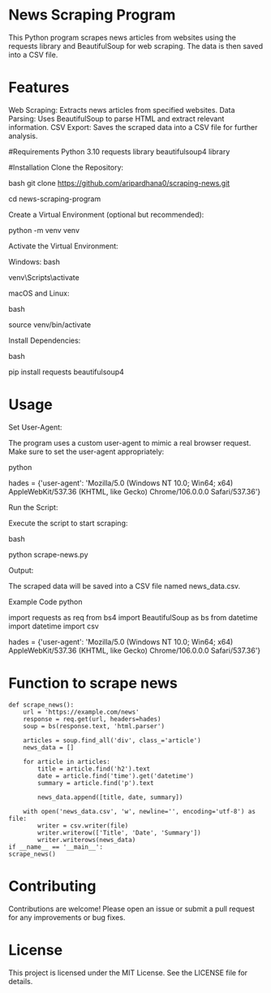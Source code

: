 
# News Scraping Program

This Python program scrapes news articles from websites using the requests library and BeautifulSoup for web scraping. The data is then saved into a CSV file.

# Features
Web Scraping: Extracts news articles from specified websites.
Data Parsing: Uses BeautifulSoup to parse HTML and extract relevant information.
CSV Export: Saves the scraped data into a CSV file for further analysis.

#Requirements
Python 3.10
requests library
beautifulsoup4 library

#Installation
Clone the Repository:

bash
git clone https://github.com/aripardhana0/scraping-news.git

cd news-scraping-program

Create a Virtual Environment (optional but recommended):


python -m venv venv

Activate the Virtual Environment:

Windows:
bash

venv\Scripts\activate

macOS and Linux:

bash

source venv/bin/activate

Install Dependencies:

bash

pip install requests beautifulsoup4

# Usage
Set User-Agent:

The program uses a custom user-agent to mimic a real browser request. Make sure to set the user-agent appropriately:

python

hades = {'user-agent': 'Mozilla/5.0 (Windows NT 10.0; Win64; x64) AppleWebKit/537.36 (KHTML, like Gecko) Chrome/106.0.0.0 Safari/537.36'}

Run the Script:

Execute the script to start scraping:

bash

python scrape-news.py

Output:

The scraped data will be saved into a CSV file named news_data.csv.


Example Code
python

import requests as req
from bs4 import BeautifulSoup as bs
from datetime import datetime
import csv

hades = {'user-agent': 'Mozilla/5.0 (Windows NT 10.0; Win64; x64) AppleWebKit/537.36 (KHTML, like Gecko) Chrome/106.0.0.0 Safari/537.36'}

# Function to scrape news
    def scrape_news():
        url = 'https://example.com/news'
        response = req.get(url, headers=hades)
        soup = bs(response.text, 'html.parser')
        
        articles = soup.find_all('div', class_='article')
        news_data = []
    
        for article in articles:
            title = article.find('h2').text
            date = article.find('time').get('datetime')
            summary = article.find('p').text
            
            news_data.append([title, date, summary])
    
        with open('news_data.csv', 'w', newline='', encoding='utf-8') as file:
            writer = csv.writer(file)
            writer.writerow(['Title', 'Date', 'Summary'])
            writer.writerows(news_data)
    if __name__ == '__main__':
    scrape_news()

# Contributing
Contributions are welcome! Please open an issue or submit a pull request for any improvements or bug fixes.

# License
This project is licensed under the MIT License. See the LICENSE file for details.

